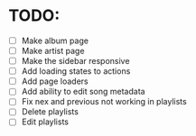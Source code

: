 # TODO:

- [ ] Make album page
- [ ] Make artist page
- [ ] Make the sidebar responsive
- [ ] Add loading states to actions
- [ ] Add page loaders
- [ ] Add ability to edit song metadata
- [ ] Fix nex and previous not working in playlists
- [ ] Delete playlists
- [ ] Edit playlists
